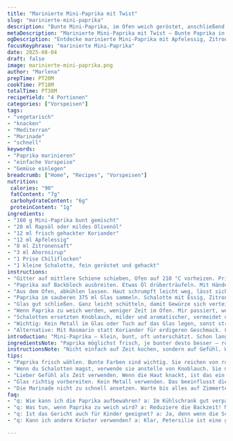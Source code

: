 ```yaml
---
title: "Marinierte Mini-Paprika mit Twist"
slug: "marinierte-mini-paprika"
description: "Bunte Mini-Paprika, im Ofen weich geröstet, anschließend in einer pikanten, leicht süßen Marinade aus Apfelessig, Zitronensaft und Ahornsirup eingelegt. Mit frischem Koriander statt Petersilie für eine andere Kräuternote. Knoblauch durch mild gerösteten Schalottenersatz aufgepeppt. Langsam abgekühlt und direkt im Glas mariniert. Flexibel, ohne Weizen, Milch und Eier. Gut für schnelle Vorspeisen oder als Beilage, leicht süß, leicht scharf und mit einer angenehmen Tiefe durch geröstete Aromen. Praktisch im Kühlschrank mehrere Tage haltbar. Perfekt, wenn man den genauen Garpunkt an Textur und Duft erkennt."
metaDescription: "Marinierte Mini-Paprika mit Twist – Bunte Paprika in aromatischer Marinade, perfekt als Beilage oder Snack, leich süss und scharf"
ogDescription: "Entdecke marinierte Mini-Paprika mit Apfelessig, Zitronensaft und Ahornsirup, ein Genuss als Vorspeise oder Beilage"
focusKeyphrase: "marinierte Mini-Paprika"
date: 2025-08-04
draft: false
image: marinierte-mini-paprika.png
author: "Marlena"
prepTime: PT20M
cookTime: PT18M
totalTime: PT38M
recipeYield: "4 Portionen"
categories: ["Vorspeisen"]
tags:
- "vegetarisch"
- "knacken"
- "Mediterran"
- "Marinade"
- "schnell"
keywords:
- "Paprika marinieren"
- "einfache Vorspeise"
- "Gemüse einlegen"
breadcrumb: ["Home", "Recipes", "Vorspeisen"]
nutrition: 
 calories: "90"
 fatContent: "7g"
 carbohydrateContent: "6g"
 proteinContent: "1g"
ingredients:
- "160 g Mini-Paprika bunt gemischt"
- "20 ml Rapsöl oder mildes Olivenöl"
- "12 ml frisch gehackter Koriander"
- "12 ml Apfelessig"
- "8 ml Zitronensaft"
- "3 ml Ahornsirup"
- "1 Prise Chiliflocken"
- "1 kleine Schalotte, fein geröstet und gehackt"
instructions:
- "Gitter auf mittlere Schiene schieben, Ofen auf 210 °C vorheizen. Prinzip: Hitze direkt, aber sanft – Paprika soll rösten, nicht verbrennen. Knacken und Röstaromen warten."
- "Paprika auf Backblech ausbreiten. Etwas Öl drüberträufeln. Mit Händen wenden, leichter Glanz, gleichmäßig verteilt. Mit der Fingerspitze fühlen, brauchen noch Robustheit, aber weich im Biss. 16 bis 18 Minuten, alle 8 Minuten wenden, erste braune Stellen sichtbar, dünne Haut beginnt schrumpelig zu werden."
- "Aus dem Ofen, abkühlen lassen. Haut schrumpft leicht weg, lässt sich ziehen wie ein altes Lederbändchen – maximal mit Fingern und leichter Feuchte dran ziehen, wenn sie sich festbeißt, noch kurz nachgaren."
- "Paprika im sauberen 375 ml Glas sammeln. Schalotte mit Essig, Zitronensaft, Ahornsirup, Chiliflocken, Koriander und Öl in kleiner Schüssel mischen. Salz, Pfeffer nach Geschmack dazu. Alles über Paprika gießen, Löffelrücken drücken, damit sie wirklich unter der Flüssigkeit liegen. Sonst Schimmelgefahr."
- "Glas gut schließen. Ganz leicht schütteln, damit Gewürze sich verteilen. Erst bei Zimmertemperatur etwas nachziehen lassen. Danach im Kühlschrank. Mindesten 5 Tage haltbar."
- "Wenn Paprika zu weich werden, weniger Zeit im Ofen. Mir passiert, wenn Hitze zu knapp eingestellt oder Glas zu dicht verschlossen bei noch warmen Paprika. Immer lieber halbwegs abkühlen lassen und dann zusammenfüllen."
- "Schalotten ersetzten Knoblauch, milder und aromatischer, vermeidet den harschen Biss. Ahornsirup statt Zucker bringt Tiefe und leichte karamellige Note."
- "Wichtig: Kein Metall im Glas oder Tuch auf das Glas legen, sonst stressen Säure und Marinade das Gemüse unangenehm."
- "Alternative: Mit Rosmarin statt Koriander für erdigeren Geschmack. Chiliflocken können durch geräucherte Paprika ersetzt werden, wenn du mildes Feuer bevorzugst."
introduction: "Mini-Paprika – klein, bunt, oft unterschätzt. Schon lange probiere ich, wie man sie am besten langsam rösten kann, um diese herzhafte Süße und sanfte Textur zu erreichen, ohne dass sie matschig werden. Dabei ist die Hitze und Dauer das A und O. In Kombination mit einer Marinade aus Apfelessig und Zitronensaft werden die Paprika herrlich frisch und leicht säuerlich. Die Überraschung? Ahornsirup hebt eine natürliche karamellige Note hervor, die oft fehlt. Um Knoblauchallergie aus dem Weg zu gehen, kommen bei mir geröstete Schalotten rein – milder, rund und mit angenehmer Wärme. So entsteht dieses Gericht, das sowohl solo als auch als Beilage funktioniert und schnell zubereitet ist, wenn man sich auf die Zeichen des Garens verlässt und nicht stur auf die Uhr schaut."
ingredientsNote: "Paprika möglichst frisch, je bunter desto besser – rote, gelbe, orange, grüne. Nicht zu kleine, sonst verbrennen sie zu schnell, lieber mittelgroß. Für das Öl nutze ich entweder neutrales Rapsöl oder mildes Olivenöl, das gibt mehr Geschmack. Koriander frisch gehackt – wer den Geschmack nicht mag, kann Petersilie oder Minze nehmen. Apfelessig gibt eine mildere Säure als Rotweinessig, Zitronensaft dazu macht alles lebendig. Ahornsirup ist milder als Honig, perfekt für dieses Rezept. Schalotten liebe ich, weil sie durch Rösten eine tiefe Würze, fast nussig, entwickeln, ohne zu scharf zu schmecken. Bei Chiliflocken variiere ich je nach gewünschtem Schärfegrad, manchmal ersetze ich sie mit mildem Paprikapulver, wenn Kinder mitessen."
instructionsNote: "Nicht einfach auf Zeit kochen, sondern auf Gefühl. Wenn die Paprika anfangen zu knacken und sich die Haut wellt, schauen, ob sie schon weich sind, leicht mit Finger durchdrückbar, aber nicht zerfließen. Zwischendurch immer wenden, damit die Hitze gleichmäßig anliegt. Die Haut dranlassen während des Röstens, das sorgt für Aroma; erst nach dem Abkühlen schälen, wer mag. Das Marinieren erst beginnen, wenn alles Zimmertemperatur hat; sonst zieht zu viel Wasser aus dem Gemüse und die Textur leidet. Das Drücken der Paprika unter der Flüssigkeit ist keine Kleinigkeit – Luft vermeiden, damit keine Oxidation. Das Glas nicht zu fest verschließen, beim ersten Umrühren leicht loslassen, dann richtig zu. Für unterwegs: Passt prima als Snack auf Parties oder zum Picknick, hält sich im Kühlschrank gut eine Woche, wenn man auf Sauberkeit achtet."
tips:
- "Paprika frisch wählen. Bunte Farben sind wichtig. Sie reichen von rot bis grün. Mittlere Größe, sonst verbrennen sie. Öl sorgfältig abmessen; zu viel macht matschig. Achte auf die Röstaromen, wenn die Haut Wellen schlägt. Dann umdrehen."
- "Wenn du Schalotten magst, verwende sie anstelle von Knoblauch. Sie machen das Gericht aromatischer. Röste sie leicht für einen nussigen Geschmack. Ahornsirup bringt Tiefe, achte darauf, nicht zu viel zu nehmen, sonst wird alles süss."
- "Lieber Gefühl als Zeit verwenden. Wenn die Haut knackt, ist das ein gutes Zeichen. Mit den Fingern prüfen, ob sie weich sind. Überprüfe alles nach 8 Minuten. Hitze kann variieren. Jedes Mal anders – erfordert Geduld und Aufmerksamkeit."
- "Glas richtig vorbereiten. Kein Metall verwenden. Das beeinflusst die Marinade negativ. Salz und Pfeffer erst am Schluss hinzufügen, die Aromen entfalten sich besser. Und immer Luftblasen unterdrücken, diese fördern den Schimmel."
- "Die Marinade nicht zu schnell ansetzen. Warte bis alles auf Zimmertemperatur ist. Dann die Paprika gut unter die Flüssigkeit drücken. Im Kühlschrank hält sich das Glas mehrere Tage. Geschmack wird intensiver mit der Zeit."
faq:
- "q: Wie kann ich die Paprika aufbewahren? a: Im Kühlschrank gut verpackt. Das Glas sollte nicht zu eng verschlossen sein. So bleibt die Frische erhalten, und sie sind bis zu einer Woche haltbar."
- "q: Was tun, wenn Paprika zu weich wird? a: Reduziere die Backzeit! Manchmal läuft es nicht nach Plan. Auch die Backtemperatur kann eine Rolle spielen; immer wieder prüfen."
- "q: Ist das Gericht auch für Kinder geeignet? a: Ja, denn wenn die Schärfe reduziert wird. Chiliflocken weglassen, mildes Paprikapulver verwenden. Das sorgt für vollen Geschmack."
- "q: Kann ich andere Kräuter verwenden? a: Klar, Petersilie ist eine gute Option. Minze auch. Aber der Geschmack wird stark verändert. Koriander gibt die besondere Note."

---
```

